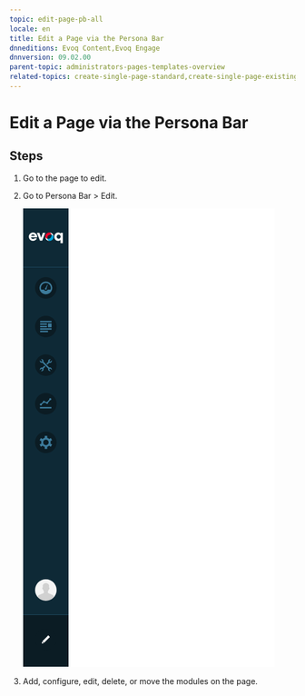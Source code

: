 ```yaml
---
topic: edit-page-pb-all
locale: en
title: Edit a Page via the Persona Bar
dnneditions: Evoq Content,Evoq Engage
dnnversion: 09.02.00
parent-topic: administrators-pages-templates-overview
related-topics: create-single-page-standard,create-single-page-existing,create-single-page-url,create-single-page-file,create-multiple-pages-pb-all,configure-page-standard,configure-page-existing,configure-page-url,configure-page-file,copy-page-pb-all,view-hidden-page-pb-all,delete-page-pb-all,restore-deleted-pages,purge-deleted-pages,copy-permissions-to-child-pages-pb-all,administrators-included-modules-overview,creating-content-with-modules
---
```


# Edit a Page via the Persona Bar

## Steps

1.  Go to the page to edit.
2.  Go to Persona Bar \> Edit.
    
    ![Persona Bar > Edit](/images/scr-pbar-all-Edit-E91.png)
    
3.  Add, configure, edit, delete, or move the modules on the page.